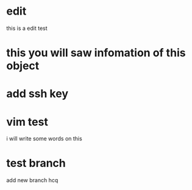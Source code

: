 # edit
this is a edit test
# this you will saw infomation of this object
# add ssh key
# vim test
i will write some words on this
# test branch 
add new branch hcq
